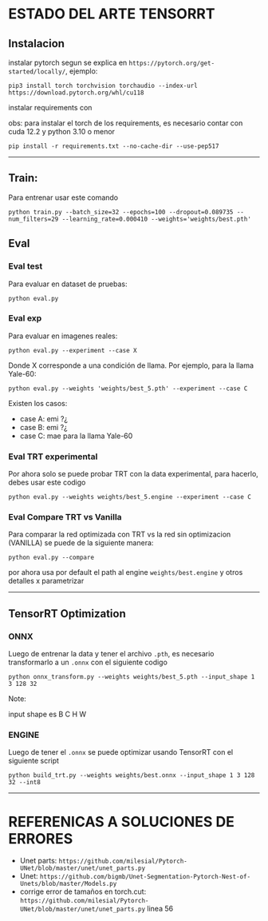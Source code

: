 # ESTADO DEL ARTE TENSORRT

## Instalacion

instalar pytorch segun se explica en `https://pytorch.org/get-started/locally/`, ejemplo:

```
pip3 install torch torchvision torchaudio --index-url https://download.pytorch.org/whl/cu118
```

instalar requirements con

obs: para instalar el torch de los requirements, es necesario contar con cuda 12.2 y python 3.10 o menor

```
pip install -r requirements.txt --no-cache-dir --use-pep517
```

---

## Train:

Para entrenar usar este comando

```
python train.py --batch_size=32 --epochs=100 --dropout=0.089735 --num_filters=29 --learning_rate=0.000410 --weights='weights/best.pth'
```

## Eval

### Eval test

Para evaluar en dataset de pruebas:

```
python eval.py
```

### Eval exp

Para evaluar en imagenes reales:

```
python eval.py --experiment --case X
```
Donde X corresponde a una condición de llama. Por ejemplo, para la llama Yale-60:

```
python eval.py --weights 'weights/best_5.pth' --experiment --case C
```

Existen los casos:

* case A: emi ?¿
* case B: emi ?¿
* case C: mae para la llama Yale-60

### Eval TRT experimental

Por ahora solo se puede probar TRT con la data experimental, para hacerlo, debes usar este codigo

```
python eval.py --weights weights/best_5.engine --experiment --case C
```

### Eval Compare TRT vs Vanilla

Para comparar la red optimizada con TRT vs la red sin optimizacion (VANILLA) se puede de la siguiente manera:

```
python eval.py --compare
```

por ahora usa por default el path al engine `weights/best.engine` y otros detalles x parametrizar

---

## TensorRT Optimization

### ONNX 

Luego de entrenar la data y tener el archivo `.pth`, es necesario transformarlo a un `.onnx` con el siguiente codigo

```
python onnx_transform.py --weights weights/best_5.pth --input_shape 1 3 128 32
```

Note:

input shape es B C H W

### ENGINE

Luego de tener el `.onnx` se puede optimizar usando TensorRT con el siguiente script

```
python build_trt.py --weights weights/best.onnx --input_shape 1 3 128 32 --int8
```

---

# REFERENICAS A SOLUCIONES DE ERRORES

* Unet parts: `https://github.com/milesial/Pytorch-UNet/blob/master/unet/unet_parts.py`
* Unet:  `https://github.com/bigmb/Unet-Segmentation-Pytorch-Nest-of-Unets/blob/master/Models.py`
* corrige error de tamaños en torch.cut: `https://github.com/milesial/Pytorch-UNet/blob/master/unet/unet_parts.py` linea 56
